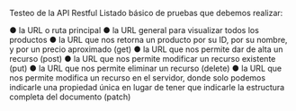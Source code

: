 Testeo de la API Restful
Listado básico de pruebas que debemos realizar:

 ● la URL o ruta principal
 ● la URL general para visualizar todos los productos
 ● la URL que nos retorna un producto por su ID, por su nombre, y por un precio aproximado (get)
 ● la URL que nos permite dar de alta un recurso (post)
 ● la URL que nos permite modificar un recurso existente (put)
 ● la URL que nos permite eliminar un recurso (delete)
 ● la URL que nos permite modifica un recurso en el servidor, donde solo podemos indicarle una propiedad única en lugar de tener que indicarle la estructura completa del documento (patch)
